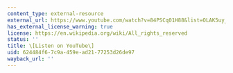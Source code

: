 ```yaml
---
content_type: external-resource
external_url: https://www.youtube.com/watch?v=84PSCq01H88&list=OLAK5uy_npqnaavqgQbsV47iYfcIJ97iufAVTGHv4&index=15
has_external_license_warning: true
license: https://en.wikipedia.org/wiki/All_rights_reserved
status: ''
title: \[Listen on YouTube\]
uid: 624484f6-7c9a-459e-ad21-77253d26de97
wayback_url: ''
---
```

